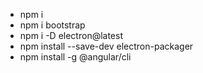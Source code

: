 - npm i
- npm i bootstrap
- npm i -D electron@latest
- npm install --save-dev electron-packager
- npm install -g @angular/cli
